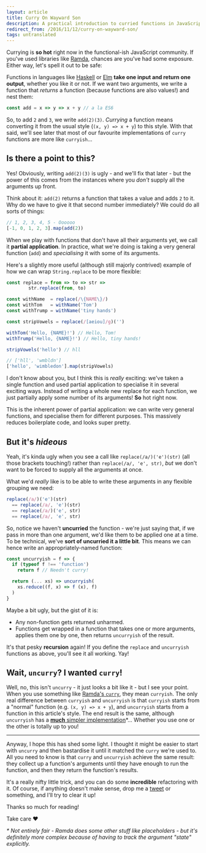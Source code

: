 ```yaml
---
layout: article
title: Curry On Wayward Son
description: A practical introduction to curried functions in JavaScript.
redirect_from: /2016/11/12/curry-on-wayward-son/
tags: untranslated
---
```


Currying is **so hot** right now in the functional-ish JavaScript community. If you've used libraries like [Ramda](http://ramdajs.com/), chances are you've had some exposure. Either way, let's spell it out to be safe:

Functions in languages like [Haskell](https://www.haskell.org/) or [Elm](http://elm-lang.org/) **take one input and return one output**, whether you like it or not. If we want two arguments, we write a function that _returns_ a function (because functions are also values!) and nest them:

```javascript
const add = x => y => x + y // a la ES6
```

So, to add `2` and `3`, we write `add(2)(3)`. _Currying_ a function means converting it from the usual style (`(x, y) => x + y`) to this style. With that said, we'll see later that most of our favourite implementations of `curry` functions are more like `curryish`...

## Is there a point to this?

Yes! Obviously, writing `add(2)(3)` is ugly - and we'll fix that later - but the power of this comes from the instances where you _don't_ supply all the arguments up front.

Think about it: `add(2)` returns a function that takes a value and adds `2` to it. Why do we have to give it that second number immediately? We could do all sorts of things:

```javascript
// 1, 2, 3, 4, 5 - Oooooo
[-1, 0, 1, 2, 3].map(add(2))
```

When we play with functions that don't have all their arguments yet, we call it **partial application**. In practice, what we're doing is taking a very general function (`add`) and _specialising_ it with some of its arguments.

Here's a slightly more useful (although still majorly contrived) example of how we can wrap `String.replace` to be more flexible:

```javascript
const replace = from => to => str =>
        str.replace(from, to)

const withName  = replace(/\{NAME\}/)
const withTom   = withName('Tom')
const withTrump = withName('tiny hands')

const stripVowels = replace(/[aeiou]/g)('')

withTom('Hello, {NAME}!') // Hello, Tom!
withTrump('Hello, {NAME}!') // Hello, tiny hands!

stripVowels('hello') // hll

// ['hll', 'wmbldn']
['hello', 'wimbledon'].map(stripVowels)
```

I don't know about you, but I think this is _really_ exciting: we've taken a single function and used partial application to specialise it in several exciting ways. Instead of writing a whole new replace for each function, we just partially apply some number of its arguments! **So** hot right now.

This is the inherent power of partial application: we can write very general functions, and specialise them for different purposes. This massively reduces boilerplate code, and looks super pretty.

## But it's _hideous_

Yeah, it's kinda ugly when you see a call like `replace(/a/)('e')(str)` (all those brackets touching!) rather than `replace(/a/, 'e', str)`, _but_ we don't want to be forced to supply all the arguments at once.

What we'd _really_ like is to be able to write these arguments in any flexible grouping we need:

```javascript
replace(/a/)('e')(str)
  == replace(/a/, 'e')(str)
  == replace(/a/)('e', str)
  == replace(/a/, 'e', str)
```

So, notice we haven't **uncurried** the function - we're just saying that, if we pass in more than one argument, we'd like them to be applied one at a time. To be technical, we've **sort of uncurried it a little bit**. This means we can hence write an appropriately-named function:

```javascript
const uncurryish = f => {
  if (typeof f !== 'function')
    return f // Needn't curry!

  return (... xs) => uncurryish(
    xs.reduce((f, x) => f (x), f)
  )
}
```

Maybe a bit ugly, but the gist of it is:

- Any non-function gets returned unharmed.
- Functions get wrapped in a function that takes one or more arguments, applies them one by one, then returns `uncurryish` of the result.

It's that pesky **recursion** again! If you define the `replace` and `uncurryish` functions as above, you'll see it all working. Yay!

## Wait, `uncurry`? I wanted `curry`!

Well, no, this isn't `uncurry` - it just looks a bit like it - but I see your point. When you use something like [Ramda's `curry`](http://ramdajs.com/docs/#curry), they mean `curryish`. The only real difference between `curryish` and `uncurryish` is that `curryish` starts from a "normal" function (e.g. `(x, y) => x + y`), and `uncurryish` starts from a function in this article's style. The end result is the same, although `uncurryish` has a [**much** simpler implementation](https://github.com/ramda/ramda/blob/v0.22.1/src/internal/_curryN.js)*... Whether you use one or the other is totally up to you!

---

Anyway, I hope this has shed some light. I thought it might be easier to start with `uncurry` and then bastardise it until it matched the `curry` we're used to. All you need to know is that `curry` and `uncurryish` achieve the same result: they collect up a function's arguments until they have enough to run the function, and then they return the function's results.

It's a really nifty little trick, and you can do some **incredible** refactoring with it. Of course, if anything doesn't make sense, drop me a [tweet](https://twitter.com/am_i_tom) or something, and I'll try to clear it up!

Thanks so much for reading!

Take care &hearts;

_* Not entirely fair - Ramda does some other stuff like placeholders - but it's definitely more complex because of having to track the argument "state" explicitly._
